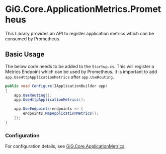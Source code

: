 # GiG.Core.ApplicationMetrics.Prometheus

This Library provides an API to register application metrics which can be consumed by Prometheus.

## Basic Usage

The below code needs to be added to the `Startup.cs`.  This will register a Metrics Endpoint which can be used by Prometheus. It is important to add `app.UseHttpApplicationMetrics` after `app.UseRouting`.
 
```csharp
public void Configure(IApplicationBuilder app)
{   
    app.UseRouting();   
    app.UseHttpApplicationMetrics(); 

    app.UseEndpoints(endpoints => {           
        endpoints.MapApplicationMetrics();
    });
}
```

### Configuration

For configuration details, see [GiG.Core.ApplicationMetrics](GiG.Core.ApplicationMetrics.md).